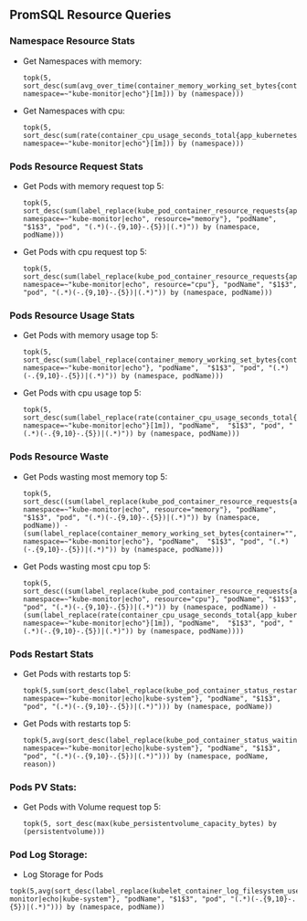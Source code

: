## PromSQL Resource Queries

### Namespace Resource Stats
- Get Namespaces with memory:
  ```
  topk(5, sort_desc(sum(avg_over_time(container_memory_working_set_bytes{container="", namespace=~"kube-monitor|echo"}[1m])) by (namespace)))
  ```
- Get Namespaces with cpu:
  ```
  topk(5, sort_desc(sum(rate(container_cpu_usage_seconds_total{app_kubernetes_io_name="", namespace=~"kube-monitor|echo"}[1m])) by (namespace)))
  ```

### Pods Resource Request Stats
- Get Pods with memory request top 5:
  ```
  topk(5, sort_desc(sum(label_replace(kube_pod_container_resource_requests{app_kubernetes_io_name="", namespace=~"kube-monitor|echo", resource="memory"}, "podName", "$1$3", "pod", "(.*)(-.{9,10}-.{5})|(.*)")) by (namespace, podName)))
  ```
- Get Pods with cpu request top 5:
  ```
  topk(5, sort_desc(sum(label_replace(kube_pod_container_resource_requests{app_kubernetes_io_name="", namespace=~"kube-monitor|echo", resource="cpu"}, "podName", "$1$3", "pod", "(.*)(-.{9,10}-.{5})|(.*)")) by (namespace, podName)))
  ```

### Pods Resource Usage Stats
- Get Pods with memory usage top 5:
  ```
  topk(5, sort_desc(sum(label_replace(container_memory_working_set_bytes{container="", namespace=~"kube-monitor|echo"}, "podName",  "$1$3", "pod", "(.*)(-.{9,10}-.{5})|(.*)")) by (namespace, podName)))
  ```
- Get Pods with cpu usage top 5:
  ```
  topk(5, sort_desc(sum(label_replace(rate(container_cpu_usage_seconds_total{app_kubernetes_io_name="", namespace=~"kube-monitor|echo"}[1m]), "podName",  "$1$3", "pod", "(.*)(-.{9,10}-.{5})|(.*)")) by (namespace, podName)))
  ```

### Pods Resource Waste
- Get Pods wasting most memory top 5:
  ```
  topk(5, sort_desc((sum(label_replace(kube_pod_container_resource_requests{app_kubernetes_io_name="", namespace=~"kube-monitor|echo", resource="memory"}, "podName", "$1$3", "pod", "(.*)(-.{9,10}-.{5})|(.*)")) by (namespace, podName)) - (sum(label_replace(container_memory_working_set_bytes{container="", namespace=~"kube-monitor|echo"}, "podName",  "$1$3", "pod", "(.*)(-.{9,10}-.{5})|(.*)")) by (namespace, podName)))
  ```
- Get Pods wasting most cpu top 5:
  ```
  topk(5, sort_desc((sum(label_replace(kube_pod_container_resource_requests{app_kubernetes_io_name="", namespace=~"kube-monitor|echo", resource="cpu"}, "podName", "$1$3", "pod", "(.*)(-.{9,10}-.{5})|(.*)")) by (namespace, podName)) - (sum(label_replace(rate(container_cpu_usage_seconds_total{app_kubernetes_io_name="", namespace=~"kube-monitor|echo"}[1m]), "podName",  "$1$3", "pod", "(.*)(-.{9,10}-.{5})|(.*)")) by (namespace, podName))))
  ```


### Pods Restart Stats
- Get Pods with restarts top 5:
  ```
  topk(5,sum(sort_desc(label_replace(kube_pod_container_status_restarts_total{app_kubernetes_io_name="", namespace=~"kube-monitor|echo|kube-system"}, "podName", "$1$3", "pod", "(.*)(-.{9,10}-.{5})|(.*)"))) by (namespace, podName))
  ```
- Get Pods with restarts top 5:
  ```
  topk(5,avg(sort_desc(label_replace(kube_pod_container_status_waiting_reason{app_kubernetes_io_name="", namespace=~"kube-monitor|echo|kube-system"}, "podName", "$1$3", "pod", "(.*)(-.{9,10}-.{5})|(.*)"))) by (namespace, podName, reason))
  ```


### Pods PV Stats:
- Get Pods with Volume request top 5:
  ```
  topk(5, sort_desc(max(kube_persistentvolume_capacity_bytes) by (persistentvolume)))
  ```
### Pod Log Storage:
 - Log Storage for Pods
  ```
  topk(5,avg(sort_desc(label_replace(kubelet_container_log_filesystem_used_bytes{namespace=~"kube-monitor|echo|kube-system"}, "podName", "$1$3", "pod", "(.*)(-.{9,10}-.{5})|(.*)"))) by (namespace, podName))
  ```


